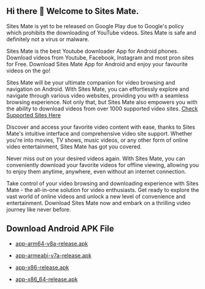 ## Hi there 👋 Welcome to Sites Mate.

Sites Mate is yet to be released on Google Play due to Google's policy which prohibits the downloading of YouTube videos. Sites Mate is safe and definitely not a virus or malware.

Sites Mate is the best Youtube downloader App for Android phones. Download videos from Youtube, Facebook, Instagram and most pron sites for Free. Download Sites Mate App for Android and enjoy your favourite videos on the go!

Sites Mate will be your ultimate companion for video browsing and navigation on Android. With Sites Mate, you can effortlessly explore and navigate through various video websites, providing you with a seamless browsing experience. Not only that, but Sites Mate also empowers you with the ability to download videos from over 1000 supported video sites. [Check Supported Sites Here](https://github.com/sites-mate/Sites-Mate/blob/main/supported-sites.md)

Discover and access your favorite video content with ease, thanks to Sites Mate's intuitive interface and comprehensive video site support. Whether you're into movies, TV shows, music videos, or any other form of online video entertainment, Sites Mate has got you covered.

Never miss out on your desired videos again. With Sites Mate, you can conveniently download your favorite videos for offline viewing, allowing you to enjoy them anytime, anywhere, even without an internet connection.

Take control of your video browsing and downloading experience with Sites Mate - the all-in-one solution for video enthusiasts. Get ready to explore the vast world of online videos and unlock a new level of convenience and entertainment. Download Sites Mate now and embark on a thrilling video journey like never before.


## Download Android APK File

  - [app-arm64-v8a-release.apk](https://raw.githubusercontent.com/sites-mate/Sites-Mate/main/app-default-arm64-v8a-release-1.0.3.apk)

  - [app-armeabi-v7a-release.apk](https://raw.githubusercontent.com/sites-mate/Sites-Mate/main/app-default-armeabi-v7a-release-1.0.3.apk)

  - [app-x86-release.apk](https://raw.githubusercontent.com/sites-mate/Sites-Mate/main/app-default-x86-release-1.0.3.apk)

  - [app-x86_64-release.apk](https://raw.githubusercontent.com/sites-mate/Sites-Mate/main/app-default-x86_64-release-1.0.3.apk.apk)










